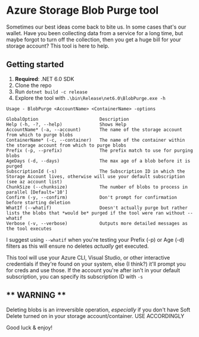 ﻿# Azure Storage Blob Purge tool

Sometimes our best ideas come back to bite us. In some cases that's our wallet.
Have you been collecting data from a service for a long time, but maybe forgot to turn off the collection, then you get a huge bill for your storage account? This tool is here to help.

## Getting started
1. **Required**: .NET 6.0 SDK
1. Clone the repo
1. Run `dotnet build -c release`
1. Explore the tool with `.\bin\Release\net6.0\BlobPurge.exe -h`

```
Usage - BlobPurge <AccountName> <ContainerName> -options

GlobalOption                       Description
Help (-h, -?, --help)              Shows Help
AccountName* (-a, --account)       The name of the storage account from which to purge blobs
ContainerName* (-c, --container)   The name of the container within the storage account from which to purge blobs
Prefix (-p, --prefix)              The prefix match to use for purging blobs
AgeDays (-d, --days)               The max age of a blob before it is purged
SubscriptionId (-s)                The Subscription ID in which the Storage Account lives, otherwise will use your default subscription (see az account list)
ChunkSize (--chunksize)            The number of blobs to process in parallel [Default='10']
Confirm (-y, --confirm)            Don't prompt for confirmation before starting deletion
WhatIf (--whatif)                  Doesn't actually purge but rather lists the blobs that *would be* purged if the tool were ran without --whatif
Verbose (-v, --verbose)            Outputs more detailed messages as the tool executes
```

I suggest using `--whatif` when you're testing your Prefix (-p) or Age (-d) filters as this will ensure no deletes _actually_ get executed.

This tool will use your Azure CLI, Visual Studio, or other interactive credentials if they're found on your system, else (I think?) it'll prompt you for creds and use those.
If the account you're after isn't in your default subscription, you can specify its subscription ID with `-s`

## ** WARNING **
Deleting blobs is an irreversible operation, _especially_ if you don't have Soft Delete turned on in your storage account/container. USE ACCORDINGLY

Good luck & enjoy!